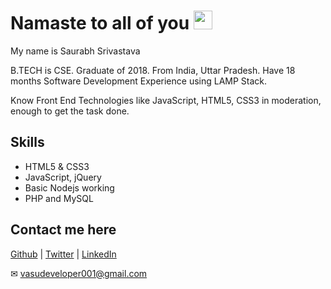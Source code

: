 # **Namaste to all of you** <img src="https://raw.githubusercontent.com/MartinHeinz/MartinHeinz/master/wave.gif" width="30px"> 

My name is Saurabh Srivastava

B.TECH is CSE. Graduate of 2018. From India, Uttar Pradesh. Have 18 months Software Development Experience using LAMP Stack.

Know Front End Technologies like JavaScript, HTML5, CSS3 in moderation, enough to get the task done.

## **Skills**
* HTML5 & CSS3
* JavaScript, jQuery
* Basic Nodejs working
* PHP and MySQL

## **Contact me here**
<a href="https://github.com/vasudeveloper001">Github</a> | <a href="https://twitter.com/saudev001">Twitter</a> | <a href="https://www.linkedin.com/in/saurabh-srivastava-b62330109/">LinkedIn</a>

✉ vasudeveloper001@gmail.com
